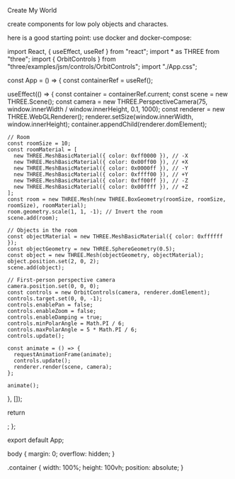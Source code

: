 Create My World

create components for low poly objects and charactes.

here is a good starting point: use docker and docker-compose:

import React, { useEffect, useRef } from "react";
import * as THREE from "three";
import { OrbitControls } from "three/examples/jsm/controls/OrbitControls";
import "./App.css";

const App = () => {
  const containerRef = useRef();

  useEffect(() => {
    const container = containerRef.current;
    const scene = new THREE.Scene();
    const camera = new THREE.PerspectiveCamera(75, window.innerWidth / window.innerHeight, 0.1, 1000);
    const renderer = new THREE.WebGLRenderer();
    renderer.setSize(window.innerWidth, window.innerHeight);
    container.appendChild(renderer.domElement);

    // Room
    const roomSize = 10;
    const roomMaterial = [
      new THREE.MeshBasicMaterial({ color: 0xff0000 }), // -X
      new THREE.MeshBasicMaterial({ color: 0x00ff00 }), // +X
      new THREE.MeshBasicMaterial({ color: 0x0000ff }), // -Y
      new THREE.MeshBasicMaterial({ color: 0xffff00 }), // +Y
      new THREE.MeshBasicMaterial({ color: 0xff00ff }), // -Z
      new THREE.MeshBasicMaterial({ color: 0x00ffff }), // +Z
    ];
    const room = new THREE.Mesh(new THREE.BoxGeometry(roomSize, roomSize, roomSize), roomMaterial);
    room.geometry.scale(1, 1, -1); // Invert the room
    scene.add(room);

    // Objects in the room
    const objectMaterial = new THREE.MeshBasicMaterial({ color: 0xffffff });
    const objectGeometry = new THREE.SphereGeometry(0.5);
    const object = new THREE.Mesh(objectGeometry, objectMaterial);
    object.position.set(2, 0, 2);
    scene.add(object);

    // First-person perspective camera
    camera.position.set(0, 0, 0);
    const controls = new OrbitControls(camera, renderer.domElement);
    controls.target.set(0, 0, -1);
    controls.enablePan = false;
    controls.enableZoom = false;
    controls.enableDamping = true;
    controls.minPolarAngle = Math.PI / 6;
    controls.maxPolarAngle = 5 * Math.PI / 6;
    controls.update();

    const animate = () => {
      requestAnimationFrame(animate);
      controls.update();
      renderer.render(scene, camera);
    };

    animate();
  }, []);

  return <div ref={containerRef} className="container"></div>;
};

export default App;


body {
  margin: 0;
  overflow: hidden;
}

.container {
  width: 100%;
  height: 100vh;
  position: absolute;
}
